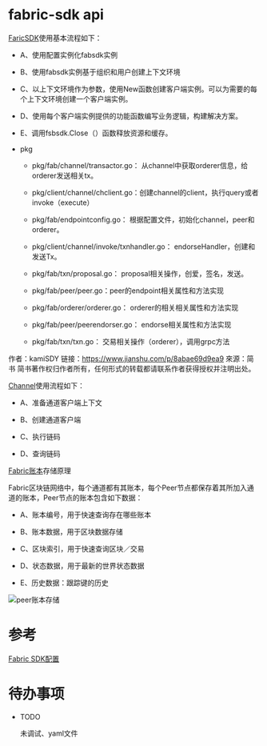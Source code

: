 # fabric-sdk api

[FaricSDK](https://godoc.org/github.com/hyperledger/fabric-sdk-go/pkg/fabsdk)使用基本流程如下：

* A、使用配置实例化fabsdk实例

* B、使用fabsdk实例基于组织和用户创建上下文环境

* C、以上下文环境作为参数，使用New函数创建客户端实例。可以为需要的每个上下文环境创建一个客户端实例。

* D、使用每个客户端实例提供的功能函数编写业务逻辑，构建解决方案。

* E、调用fsbsdk.Close（）函数释放资源和缓存。

* pkg

    * pkg/fab/channel/transactor.go： 从channel中获取orderer信息，给orderer发送相关tx。
    
    * pkg/client/channel/chclient.go：创建channel的client，执行query或者invoke（execute）
    
    * pkg/fab/endpointconfig.go： 根据配置文件，初始化channel，peer和orderer。
    
    * pkg/client/channel/invoke/txnhandler.go： endorseHandler，创建和发送Tx。
    
    * pkg/fab/txn/proposal.go： proposal相关操作，创爱，签名，发送。
    
    * pkg/fab/peer/peer.go：peer的endpoint相关属性和方法实现
    
    * pkg/fab/orderer/orderer.go： orderer的相关相关属性和方法实现
    
    * pkg/fab/peer/peerendorser.go： endorse相关属性和方法实现
    
    * pkg/fab/txn/txn.go： 交易相关操作（orderer），调用grpc方法

作者：kamiSDY
链接：https://www.jianshu.com/p/8abae69d9ea9
來源：简书
简书著作权归作者所有，任何形式的转载都请联系作者获得授权并注明出处。

[Channel](https://godoc.org/github.com/hyperledger/fabric-sdk-go/pkg/client/channel)使用流程如下：

* A、准备通道客户端上下文

* B、创建通道客户端

* C、执行链码

* D、查询链码

[Fabric账本](https://cloud.tencent.com/info/b6e95f56948825222f260fc3f273ab74.html)存储原理

Fabric区块链网络中，每个通道都有其账本，每个Peer节点都保存着其所加入通道的账本，Peer节点的账本包含如下数据：

* A、账本编号，用于快速查询存在哪些账本

* B、账本数据，用于区块数据存储

* C、区块索引，用于快速查询区块／交易

* D、状态数据，用于最新的世界状态数据

* E、历史数据：跟踪键的历史

![peer账本存储](pkg/fabric账本.jpg)







# 参考


[Fabric SDK配置](https://cloud.tencent.com/info/c8da23c2b40acf91744b3ae7d8eb503b.html)






# 待办事项

* TODO

    未调试、yaml文件


























